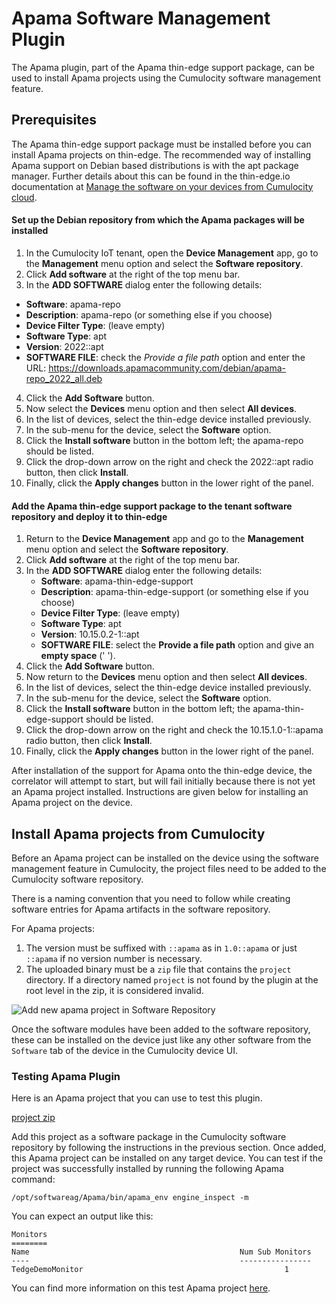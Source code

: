 # Apama Software Management Plugin

The Apama plugin, part of the Apama thin-edge support package, can be used to install Apama projects using the Cumulocity software management feature.

## Prerequisites

The Apama thin-edge support package must be installed before you can install Apama projects on thin-edge.
The recommended way of installing Apama support on Debian based distributions is with the apt package manager.
Further details about this can be found in the thin-edge.io documentation at [Manage the software on your devices from Cumulocity cloud](https://thin-edge.github.io/thin-edge.io/html/tutorials/software-management.html).

#### Set up the Debian repository from which the Apama packages will be installed

1. In the Cumulocity IoT tenant, open the **Device Management** app, go to the **Management** menu option and select the **Software repository**.
2. Click **Add software** at the right of the top menu bar. 
3. In the **ADD SOFTWARE** dialog enter the following details:
- **Software**: apama-repo
- **Description**: apama-repo (or something else if you choose)
- **Device Filter Type**: (leave empty)
- **Software Type**: apt
- **Version**: 2022::apt
- **SOFTWARE FILE**: check the *Provide a file path* option and enter the URL:	https://downloads.apamacommunity.com/debian/apama-repo_2022_all.deb

4. Click the **Add Software** button.
5. Now select the **Devices** menu option and then select **All devices**.
6. In the list of devices, select the thin-edge device installed previously.
7. In the sub-menu for the device, select the **Software** option.
8. Click the **Install software** button in the bottom left; the apama-repo should be listed.
9. Click the drop-down arrow on the right and check the 2022::apt radio button, then click **Install**.
10. Finally, click the **Apply changes** button in the lower right of the panel.

#### Add the Apama thin-edge support package to the tenant software repository and deploy it to thin-edge
1. Return to the **Device Management** app and go to the **Management** menu option and select the **Software repository**.
2. Click **Add software** at the right of the top menu bar.
3. In the **ADD SOFTWARE** dialog enter the following details:
    - **Software**: apama-thin-edge-support
    - **Description**: apama-thin-edge-support (or something else if you choose)
    - **Device Filter Type**: (leave empty)
    - **Software Type**: apt
    - **Version**: 10.15.0.2-1::apt
    - **SOFTWARE FILE**: select the **Provide a file path** option and give an **empty space** (' ').
4. Click the **Add Software** button.
5. Now return to the **Devices** menu option and then select **All devices**.
6. In the list of devices, select the thin-edge device installed previously.
7. In the sub-menu for the device, select the **Software** option.
8. Click the **Install software** button in the bottom left; the apama-thin-edge-support should be listed.
9. Click the drop-down arrow on the right and check the 10.15.1.0-1::apama radio button, then click **Install**.
10. Finally, click the **Apply changes** button in the lower right of the panel.

After installation of the support for Apama onto the thin-edge device, the correlator will attempt to start, but will fail initially because there is not yet an Apama project installed. Instructions are given below for installing an Apama project on the device.

## Install Apama projects from Cumulocity

Before an Apama project can be installed on the device using the software management feature in Cumulocity, the project files need to be added to the Cumulocity software repository.

There is a naming convention that you need to follow while creating software entries for Apama artifacts in the software repository.

For Apama projects:

1. The version must be suffixed with `::apama` as in `1.0::apama` or just `::apama` if no  version number is necessary.
2. The uploaded binary must be a `zip` file that contains the `project` directory. If a directory named `project` is not found by the plugin at the root level in the zip, it is considered invalid.

![Add new apama project in Software Repository](./images/apama-plugin/apama-project-c8y-software-repository.png)

Once the software modules have been added to the software repository, these can be installed on the device just like any other software from the `Software` tab of the device in the Cumulocity device UI.

### Testing Apama Plugin

Here is an Apama project that you can use to test this plugin.

[project zip](https://github.com/thin-edge/thin-edge.io/raw/main/tests/PySys/plugin_apama/Input/quickstart.zip)

Add this project as a software package in the Cumulocity software repository by following the instructions in the previous section.
Once added, this Apama project can be installed on any target device.
You can test if the project was successfully installed by running the following Apama command:

```shell
/opt/softwareag/Apama/bin/apama_env engine_inspect -m
```

You can expect an output like this:

```console
Monitors
========
Name                                               Num Sub Monitors
----                                               ----------------
TedgeDemoMonitor                                             1
```

You can find more information on this test Apama project [here](https://github.com/thin-edge/thin-edge.io_examples/tree/main/StreamingAnalytics#testing-a-project).
